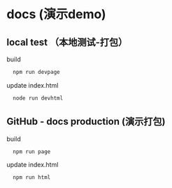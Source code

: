 # docs (演示demo)

## local test （本地测试-打包）
build
```sh
  npm run devpage
```

update index.html
```sh
  node run devhtml
```

## GitHub - docs production (演示打包)
build
```sh
  npm run page
```

update index.html
```sh
  npm run html
```